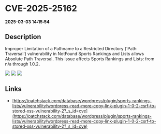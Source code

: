 # CVE-2025-25162

**2025-03-03 14:15:54**

## Description
Improper Limitation of a Pathname to a Restricted Directory ('Path Traversal') vulnerability in NotFound Sports Rankings and Lists allows Absolute Path Traversal. This issue affects Sports Rankings and Lists: from n/a through 1.0.2.

![](https://img.shields.io/static/v1?label=Score&message=7.5&color=red)
![](https://img.shields.io/static/v1?label=Severity&message=HIGH&color=red)
![](https://img.shields.io/static/v1?label=CWE&message=Traversal&color=green)

## Links
- [https://patchstack.com/database/wordpress/plugin/sports-rankings-lists/vulnerability/wordpress-read-more-copy-link-plugin-1-0-2-csrf-to-stored-xss-vulnerability-2?_s_id=cve](https://patchstack.com/database/wordpress/plugin/sports-rankings-lists/vulnerability/wordpress-read-more-copy-link-plugin-1-0-2-csrf-to-stored-xss-vulnerability-2?_s_id=cve)
